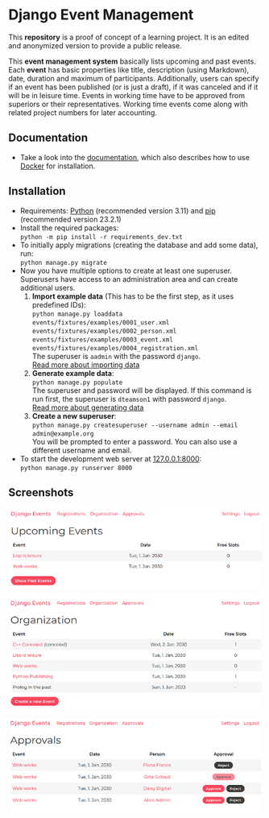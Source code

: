 # Django Event Management

This **repository** is a proof of concept of a learning project.
It is an edited and anonymized version to provide a public release.

This **event management system** basically lists upcoming and past events.
Each **event** has basic properties like title, description (using Markdown), date, duration and maximum of participants. Additionally, users can specify if an event has been published (or is just a draft), if it was canceled and if it will be in leisure time.
Events in working time have to be approved from superiors or their representatives. Working time events come along with related project numbers for later accounting.

## Documentation

- Take a look into the  [documentation](docs/README.md), which also describes how to use [Docker](docs/docker.md) for installation.

## Installation

- Requirements: [Python](https://www.python.org/) (recommended version 3.11) and [pip](https://pip.pypa.io/) (recommended version 23.2.1)
- Install the required packages:  
  `python -m pip install -r requirements_dev.txt`
- To initially apply migrations (creating the database and add some data), run:  
  `python manage.py migrate`
- Now you have multiple options to create at least one superuser.  
  Superusers have access to an administration area and can create additional users.
  1. **Import example data** (This has to be the first step, as it uses predefined IDs):  
  `python manage.py loaddata events/fixtures/examples/0001_user.xml events/fixtures/examples/0002_person.xml events/fixtures/examples/0003_event.xml events/fixtures/examples/0004_registration.xml`  
  The superuser is `aadmin` with the password `django`.  
  [Read more about importing data](docs/example-data.md#import-data)
  2. **Generate example data**:  
  `python manage.py populate`  
  The superuser and password will be displayed. If this command is run first, the superuser is `dteamson1` with password `django`.  
  [Read more about generating data](docs/example-data.md#generate-data)
  3. **Create a new superuser**:  
  `python manage.py createsuperuser --username admin --email admin@example.org`  
  You will be prompted to enter a password. You can also use a different username and email.
- To start the development web server at [127.0.0.1:8000](http://127.0.0.1:8000/):  
  `python manage.py runserver 8000`

## Screenshots

![](docs/images/screenshot-001-upcoming.png)

![](docs/images/screenshot-002-organization.png)

![](docs/images/screenshot-003-approvals.png)
